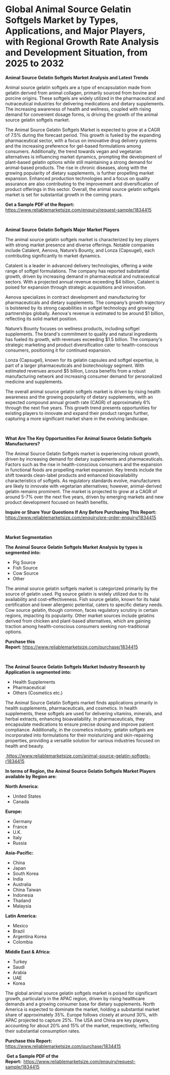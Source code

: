 <p><h1>Global Animal Source Gelatin Softgels Market by Types, Applications, and Major Players, with Regional Growth Rate Analysis and Development Situation, from 2025 to 2032</h1></p><p><strong>Animal Source Gelatin Softgels Market Analysis and Latest Trends</strong></p>
<p><p>Animal source gelatin softgels are a type of encapsulation made from gelatin derived from animal collagen, primarily sourced from bovine and porcine origins. These softgels are widely utilized in the pharmaceutical and nutraceutical industries for delivering medications and dietary supplements. The increasing awareness of health and wellness, coupled with rising demand for convenient dosage forms, is driving the growth of the animal source gelatin softgels market.</p><p>The Animal Source Gelatin Softgels Market is expected to grow at a CAGR of 7.5% during the forecast period. This growth is fueled by the expanding pharmaceutical sector, with a focus on innovative drug delivery systems and the increasing preference for gel-based formulations among consumers. Additionally, the trend towards vegan and vegetarian alternatives is influencing market dynamics, prompting the development of plant-based gelatin options while still maintaining a strong demand for animal-based products. The rise in chronic diseases, along with the growing popularity of dietary supplements, is further propelling market expansion. Enhanced production technologies and a focus on quality assurance are also contributing to the improvement and diversification of product offerings in this sector. Overall, the animal source gelatin softgels market is set for substantial growth in the coming years.</p></p>
<p><strong>Get a Sample PDF of the Report:&nbsp;</strong> <a href="https://www.reliablemarketsize.com/enquiry/request-sample/1834415?utm_campaign=2453&utm_medium=2&utm_source=Github&utm_content=ia&utm_term=19042025&utm_id=animal-source-gelatin-softgels">https://www.reliablemarketsize.com/enquiry/request-sample/1834415</a></p>
<p>&nbsp;</p>
<p><strong>Animal Source Gelatin Softgels Major Market Players</strong></p>
<p><p>The animal source gelatin softgels market is characterized by key players with strong market presence and diverse offerings. Notable companies include Catalent, Aenova, Nature’s Bounty, and Lonza (Capsugel), each contributing significantly to market dynamics.</p><p>Catalent is a leader in advanced delivery technologies, offering a wide range of softgel formulations. The company has reported substantial growth, driven by increasing demand in pharmaceutical and nutraceutical sectors. With a projected annual revenue exceeding $4 billion, Catalent is poised for expansion through strategic acquisitions and innovation.</p><p>Aenova specializes in contract development and manufacturing for pharmaceuticals and dietary supplements. The company’s growth trajectory is bolstered by its strong capabilities in softgel technology and growing partnerships globally. Aenova's revenue is estimated to be around $1 billion, reflecting its solid market position.</p><p>Nature’s Bounty focuses on wellness products, including softgel supplements. The brand's commitment to quality and natural ingredients has fueled its growth, with revenues exceeding $1.5 billion. The company's strategic marketing and product diversification cater to health-conscious consumers, positioning it for continued expansion.</p><p>Lonza (Capsugel), known for its gelatin capsules and softgel expertise, is part of a larger pharmaceuticals and biotechnology segment. With estimated revenues around $5 billion, Lonza benefits from a robust manufacturing network and increasing consumer demand for personalized medicine and supplements.</p><p>The overall animal source gelatin softgels market is driven by rising health awareness and the growing popularity of dietary supplements, with an expected compound annual growth rate (CAGR) of approximately 6% through the next five years. This growth trend presents opportunities for existing players to innovate and expand their product ranges further, capturing a more significant market share in the evolving landscape.</p></p>
<p>&nbsp;</p>
<p><strong>What Are The Key Opportunities For Animal Source Gelatin Softgels Manufacturers?</strong></p>
<p><p>The Animal Source Gelatin Softgels market is experiencing robust growth, driven by increasing demand for dietary supplements and pharmaceuticals. Factors such as the rise in health-conscious consumers and the expansion in functional foods are propelling market expansion. Key trends include the shift towards clean-label products and enhanced bioavailability characteristics of softgels. As regulatory standards evolve, manufacturers are likely to innovate with vegetarian alternatives; however, animal-derived gelatin remains prominent. The market is projected to grow at a CAGR of around 5-7% over the next five years, driven by emerging markets and new product development focused on health benefits.</p></p>
<p><strong>Inquire or Share Your Questions If Any Before Purchasing This Report:</strong> <a href="https://www.reliablemarketsize.com/enquiry/pre-order-enquiry/1834415?utm_campaign=2453&utm_medium=2&utm_source=Github&utm_content=ia&utm_term=19042025&utm_id=animal-source-gelatin-softgels">https://www.reliablemarketsize.com/enquiry/pre-order-enquiry/1834415</a></p>
<p>&nbsp;</p>
<p><strong>Market Segmentation</strong></p>
<p><strong>The Animal Source Gelatin Softgels Market Analysis by types is segmented into:</strong></p>
<p><ul><li>Pig Source</li><li>Fish Source</li><li>Cow Source</li><li>Other</li></ul></p>
<p><p>The animal source gelatin softgels market is categorized primarily by the source of gelatin used. Pig source gelatin is widely utilized due to its availability and cost-effectiveness. Fish source gelatin, known for its halal certification and lower allergenic potential, caters to specific dietary needs. Cow source gelatin, though common, faces regulatory scrutiny in certain regions, impacting its popularity. Other market sources include gelatins derived from chicken and plant-based alternatives, which are gaining traction among health-conscious consumers seeking non-traditional options.</p></p>
<p><strong>Purchase this Report:&nbsp;</strong><a href="https://www.reliablemarketsize.com/purchase/1834415?utm_campaign=2453&utm_medium=2&utm_source=Github&utm_content=ia&utm_term=19042025&utm_id=animal-source-gelatin-softgels">https://www.reliablemarketsize.com/purchase/1834415</a></p>
<p>&nbsp;</p>
<p><strong>The Animal Source Gelatin Softgels Market Industry Research by Application is segmented into:</strong></p>
<p><ul><li>Health Supplements</li><li>Pharmaceutical</li><li>Others (Cosmetics etc.)</li></ul></p>
<p><p>The Animal Source Gelatin Softgels market finds applications primarily in health supplements, pharmaceuticals, and cosmetics. In health supplements, these softgels are used for delivering vitamins, minerals, and herbal extracts, enhancing bioavailability. In pharmaceuticals, they encapsulate medications to ensure precise dosing and improve patient compliance. Additionally, in the cosmetics industry, gelatin softgels are incorporated into formulations for their moisturizing and skin-repairing properties, providing a versatile solution for various industries focused on health and beauty.</p></p>
<p><a href="https://www.reliablemarketsize.com/animal-source-gelatin-softgels-r1834415?utm_campaign=2453&utm_medium=2&utm_source=Github&utm_content=ia&utm_term=19042025&utm_id=animal-source-gelatin-softgels">&nbsp;https://www.reliablemarketsize.com/animal-source-gelatin-softgels-r1834415</a></p>
<p><strong>In terms of Region, the Animal Source Gelatin Softgels Market Players available by Region are:</strong></p>
<p>
    <p> <strong> North America: </strong>
        <ul>
            <li>United States</li>
            <li>Canada</li>
        </ul>
        </p> 
    <p> <strong> Europe: </strong>
        <ul>
            <li>Germany</li>
            <li>France</li>
            <li>U.K.</li>
            <li>Italy</li>
            <li>Russia</li>
        </ul>
        </p> 
    <p> <strong> Asia-Pacific: </strong>
        <ul>
            <li>China</li>
            <li>Japan</li>
            <li>South Korea</li>
            <li>India</li>
            <li>Australia</li>
            <li>China Taiwan</li>
            <li>Indonesia</li>
            <li>Thailand</li>
            <li>Malaysia</li>
        </ul>
        </p> 
    <p> <strong> Latin America: </strong>
        <ul>
            <li>Mexico</li>
            <li>Brazil</li>
            <li>Argentina Korea</li>
            <li>Colombia</li>
        </ul>
        </p> 
    <p> <strong> Middle East & Africa: </strong>
        <ul>
            <li>Turkey</li>
            <li>Saudi</li>
            <li>Arabia</li>
            <li>UAE</li>
            <li>Korea</li>
        </ul>
    </p>
    </p>
<p><p>The global animal source gelatin softgels market is poised for significant growth, particularly in the APAC region, driven by rising healthcare demands and a growing consumer base for dietary supplements. North America is expected to dominate the market, holding a substantial market share of approximately 35%. Europe follows closely at around 30%, with APAC projected to capture 25%. The USA and China are key players, accounting for about 20% and 15% of the market, respectively, reflecting their substantial consumption rates.</p></p>
<p><strong>Purchase this Report: </strong><a href="https://www.reliablemarketsize.com/purchase/1834415?utm_campaign=2453&utm_medium=2&utm_source=Github&utm_content=ia&utm_term=19042025&utm_id=animal-source-gelatin-softgels">https://www.reliablemarketsize.com/purchase/1834415</a></p>
<p>&nbsp;<strong>Get a Sample PDF of the Report:&nbsp;&nbsp;</strong><a href="https://www.reliablemarketsize.com/enquiry/request-sample/1834415?utm_campaign=2453&utm_medium=2&utm_source=Github&utm_content=ia&utm_term=19042025&utm_id=animal-source-gelatin-softgels">https://www.reliablemarketsize.com/enquiry/request-sample/1834415</a></p>
<p><strong></strong></p>
<p><p></p><p></p><p></p></p>